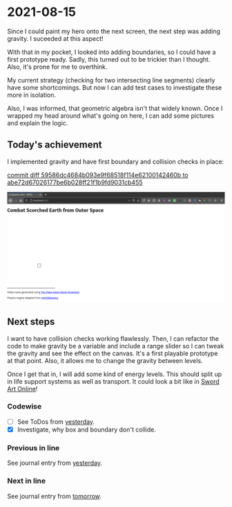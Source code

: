 # 2021-08-15

Since I could paint my hero onto the next screen, the next step was adding
gravity. I suceeded at this aspect!

With that in my pocket, I looked into adding boundaries, so I could have a
first prototype ready. Sadly, this turned out to be trickier than I thought.
Also, it's prone for me to overthink.

My current strategy (checking for two intersecting line segments) clearly have
some shortcomings. But now I can add test cases to investigate these more in
isolation.

Also, I was informed, that geometric algebra isn't that widely known. Once I
wrapped my head around what's going on here, I can add some pictures and
explain the logic.

## Today's achievement

I implemented gravity and have first boundary and collision checks in place:

[commit diff 59586dc4684b093e9f68518f114e62100142460b to abe72d67026177be6b028ff21f1b9fd9031cb455][diff]

![screenshot from 2021-08-15][screenshot]

## Next steps

I want to have collision checks working flawlessly. Then, I can refactor the
code to make gravity be a variable and include a range slider so I can tweak
the gravity and see the effect on the canvas. It's a first playable prototype
at that point. Also, it allows me to change the gravity between levels.

Once I get that in, I will add some kind of energy levels. This should split
up in life support systems as well as transport. It could look a bit like in
[Sword Art Online][sao]!

### Codewise

- [ ] See ToDos from [yesterday][yesterday].
- [x] Investigate, why box and boundary don't collide.

### Previous in line

See journal entry from [yesterday][yesterday].

### Next in line

See journal entry from [tomorrow][tomorrow].

[diff]: https://jaenis.ch/hobbies/coding/repos/ryuno-ki/js13kgames-2021/compare/59586dc4684b093e9f68518f114e62100142460b...abe72d67026177be6b028ff21f1b9fd9031cb455
[sao]: https://github.com/SecSamDev/HealthBarSAO
[screenshot]: ./2021-08-15.png
[tomorrow]: ./2021-08-16.md
[yesterday]: ./2021-08-14.md
